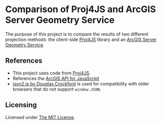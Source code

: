 ﻿Comparison of Proj4JS and ArcGIS Server Geometry Service
========================================================

The purpose of this project is to compare the results of two different projection methods: the client-side [Proj4JS](http://trac.osgeo.org/proj4js/) library and an [ArcGIS Server Geometry Service](http://resources.arcgis.com/en/help/rest/apiref/).

## References ##
* This project uses code from [Proj4JS](https://github.com/bewest/proj4js).
* References the [ArcGIS API for JavaScript](http://links.esri.com/javascript)
* [json2.js by Douglas Crockford](https://github.com/douglascrockford/JSON-js) is used for compatibility with older browsers that do not support `window.JSON`.

## Licensing ##
Licensed under [The MIT License](http://opensource.org/licenses/MIT).